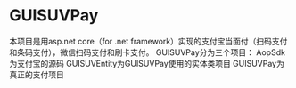 # GUISUVPay
本项目是用asp.net core（for .net framework）实现的支付宝当面付（扫码支付和条码支付），微信扫码支付和刷卡支付。
GUISUVPay分为三个项目： AopSdk为支付宝的源码 GUISUVEntity为GUISUVPay使用的实体类项目 GUISUVPay为真正的支付项目
